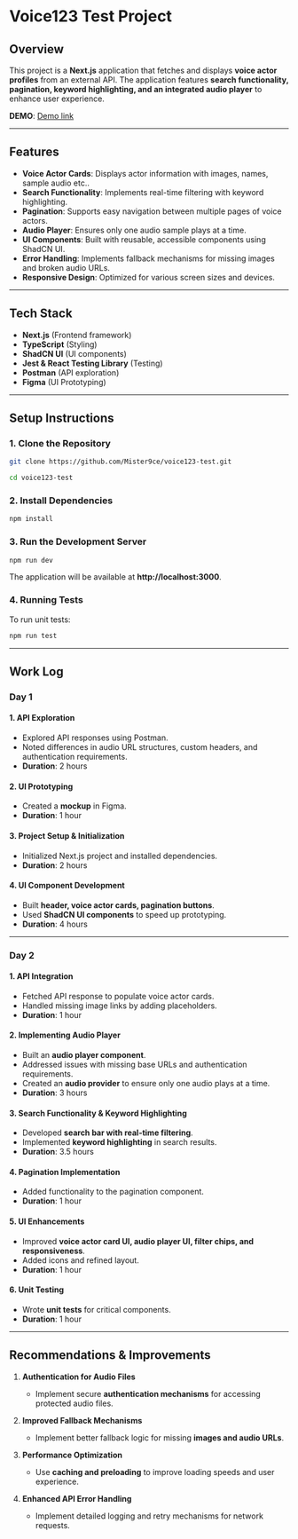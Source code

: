 # Voice123 Test Project

## Overview
This project is a **Next.js** application that fetches and displays **voice actor profiles** from an external API. The application features **search functionality, pagination, keyword highlighting, and an integrated audio player** to enhance user experience.

**DEMO**: [Demo link](https://voice123-test-5esq20n5f-mister9ces-projects.vercel.app/?keywords=&page=1)

---

## Features
- **Voice Actor Cards**: Displays actor information with images, names, sample audio etc..
- **Search Functionality**: Implements real-time filtering with keyword highlighting.
- **Pagination**: Supports easy navigation between multiple pages of voice actors.
- **Audio Player**: Ensures only one audio sample plays at a time.
- **UI Components**: Built with reusable, accessible components using ShadCN UI.
- **Error Handling**: Implements fallback mechanisms for missing images and broken audio URLs.
- **Responsive Design**: Optimized for various screen sizes and devices.

---

## Tech Stack
- **Next.js** (Frontend framework)
- **TypeScript** (Styling)
- **ShadCN UI** (UI components)
- **Jest & React Testing Library** (Testing)
- **Postman** (API exploration)
- **Figma** (UI Prototyping)

---

## Setup Instructions

### **1. Clone the Repository**
```sh
git clone https://github.com/Mister9ce/voice123-test.git

cd voice123-test
```

### **2. Install Dependencies**
```sh
npm install
```

### **3. Run the Development Server**
```sh
npm run dev
```
The application will be available at **http://localhost:3000**.

### **4. Running Tests**
To run unit tests:
```sh
npm run test
```

---

## Work Log

### **Day 1**
#### 1. API Exploration
- Explored API responses using Postman.
- Noted differences in audio URL structures, custom headers, and authentication requirements.
- **Duration**: 2 hours

#### 2. UI Prototyping
- Created a **mockup** in Figma.
- **Duration**: 1 hour

#### 3. Project Setup & Initialization
- Initialized Next.js project and installed dependencies.
- **Duration**: 2 hours

#### 4. UI Component Development
- Built **header, voice actor cards, pagination buttons**.
- Used **ShadCN UI components** to speed up prototyping.
- **Duration**: 4 hours

---

### **Day 2**
#### 1. API Integration
- Fetched API response to populate voice actor cards.
- Handled missing image links by adding placeholders.
- **Duration**: 1 hour

#### 2. Implementing Audio Player
- Built an **audio player component**.
- Addressed issues with missing base URLs and authentication requirements.
- Created an **audio provider** to ensure only one audio plays at a time.
- **Duration**: 3 hours

#### 3. Search Functionality & Keyword Highlighting
- Developed **search bar with real-time filtering**.
- Implemented **keyword highlighting** in search results.
- **Duration**: 3.5 hours

#### 4. Pagination Implementation
- Added functionality to the pagination component.
- **Duration**: 1 hour

#### 5. UI Enhancements
- Improved **voice actor card UI, audio player UI, filter chips, and responsiveness**.
- Added icons and refined layout.
- **Duration**: 1 hour

#### 6. Unit Testing
- Wrote **unit tests** for critical components.
- **Duration**: 1 hour

---

## Recommendations & Improvements

1. **Authentication for Audio Files**
   - Implement secure **authentication mechanisms** for accessing protected audio files.

2. **Improved Fallback Mechanisms**
   - Implement better fallback logic for missing **images and audio URLs**.

3. **Performance Optimization**
   - Use **caching and preloading** to improve loading speeds and user experience.

4. **Enhanced API Error Handling**
   - Implement detailed logging and retry mechanisms for network requests.


